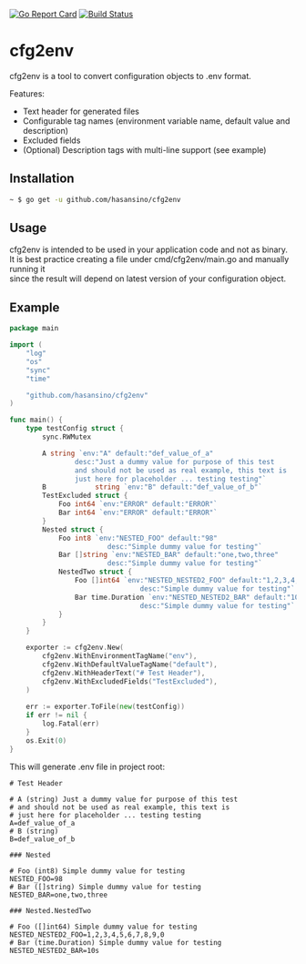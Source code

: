 [![Go Report Card](https://goreportcard.com/badge/github.com/hasansino/cfg2env)](https://goreportcard.com/report/github.com/hasansino/cfg2env)
[![Build Status](https://travis-ci.com/hasansino/cfg2env.svg?branch=master)](https://travis-ci.com/hasansino/cfg2env)

# cfg2env

cfg2env is a tool to convert configuration objects to .env format.  

Features:
* Text header for generated files
* Configurable tag names (environment variable name, default value and description)
* Excluded fields
* (Optional) Description tags with multi-line support (see example)

## Installation

```bash
~ $ go get -u github.com/hasansino/cfg2env
```

## Usage

cfg2env is intended to be used in your application code and not as binary.  
It is best practice creating a file under cmd/cfg2env/main.go and manually running it  
since the result will depend on latest version of your configuration object. 

## Example

```go
package main

import (
	"log"
	"os"
	"sync"
	"time"

	"github.com/hasansino/cfg2env"
)

func main() {
	type testConfig struct {
		sync.RWMutex

		A string `env:"A" default:"def_value_of_a"
                desc:"Just a dummy value for purpose of this test
                and should not be used as real example, this text is 
                just here for placeholder ... testing testing"`
		B            string `env:"B" default:"def_value_of_b"`
		TestExcluded struct {
			Foo int64 `env:"ERROR" default:"ERROR"`
			Bar int64 `env:"ERROR" default:"ERROR"`
		}
		Nested struct {
			Foo int8 `env:"NESTED_FOO" default:"98"
                        desc:"Simple dummy value for testing"`
			Bar []string `env:"NESTED_BAR" default:"one,two,three"
                        desc:"Simple dummy value for testing"`
			NestedTwo struct {
				Foo []int64 `env:"NESTED_NESTED2_FOO" default:"1,2,3,4,5,6,7,8,9,0"
                                desc:"Simple dummy value for testing"`
				Bar time.Duration `env:"NESTED_NESTED2_BAR" default:"10s"
                                desc:"Simple dummy value for testing"`
			}
		}
	}

	exporter := cfg2env.New(
		cfg2env.WithEnvironmentTagName("env"),
		cfg2env.WithDefaultValueTagName("default"),
		cfg2env.WithHeaderText("# Test Header"),
		cfg2env.WithExcludedFields("TestExcluded"),
	)
	
	err := exporter.ToFile(new(testConfig))
	if err != nil {
		log.Fatal(err)
	}
	os.Exit(0)
}
```

This will generate .env file in project root:

```dotenv
# Test Header

# A (string) Just a dummy value for purpose of this test
# and should not be used as real example, this text is 
# just here for placeholder ... testing testing
A=def_value_of_a
# B (string)
B=def_value_of_b

### Nested

# Foo (int8) Simple dummy value for testing
NESTED_FOO=98
# Bar ([]string) Simple dummy value for testing
NESTED_BAR=one,two,three

### Nested.NestedTwo

# Foo ([]int64) Simple dummy value for testing
NESTED_NESTED2_FOO=1,2,3,4,5,6,7,8,9,0
# Bar (time.Duration) Simple dummy value for testing
NESTED_NESTED2_BAR=10s

```